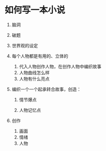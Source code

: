 # 如何写一本小说

1. 脑洞

2. 破题

3. 世界观的设定

4. 每个人物都是有用的、立体的
   1. 代入人物创作人物，在创作人物中编织故事
   2. 人物曲线怎么样
   3. 人物有什么亮点
5. 编织一个一个起承转合故事，创造：
   1. 情节爆点

   2. 人物记忆点

6. 创作
   1. 画面
   2. 情绪
   3. 人物


